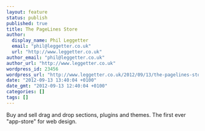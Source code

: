 ```yaml
---
layout: feature
status: publish
published: true
title: The PageLines Store
author:
  display_name: Phil Leggetter
  email: "phil@leggetter.co.uk"
  url: "http://www.leggetter.co.uk"
author_email: "phil@leggetter.co.uk"
author_url: "http://www.leggetter.co.uk"
wordpress_id: 23456
wordpress_url: "http://www.leggetter.co.uk/2012/09/13/the-pagelines-store.html"
date: "2012-09-13 13:40:04 +0100"
date_gmt: "2012-09-13 12:40:04 +0100"
categories: []
tags: []
---
```


<p>Buy and sell drag and drop sections, plugins and themes. The first ever "app-store" for web design.</p>
